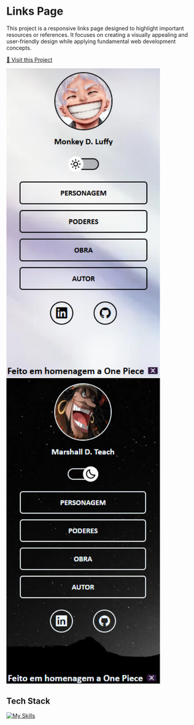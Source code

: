 # Links Page

This project is a responsive links page designed to highlight important resources or references. It focuses on creating a visually appealing and user-friendly design while applying fundamental web development concepts.

<p align="left">
     <a href="https://perfil-de-links-kts.netlify.app/">📱 Visit this Project</a><br>
</p>

<p align="left">
    <img src="./.github/images/preview-1.jpg" width="400px">
    <img src="./.github/images/preview-2.jpg" width="400px">
</p>

## Tech Stack

[![My Skills](https://skillicons.dev/icons?i=html,css,js)](https://skillicons.dev)
